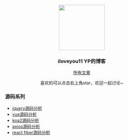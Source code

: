 <p align="center">
  <img width="150" height="150" src="https://avatars.githubusercontent.com/u/33858710?v=4"/>
</p>

<h3 align="center">iloveyou11 YP的博客</h3>

<p align="center"><a href="https://github.com/iloveyou11/Blog/issues">所有文章</a></p>
<p align="center">喜欢的可以点击右上角star，欢迎一起讨论~</p>

<h3>源码系列</h3>
<ul>
  <li><a href="https://github.com/iloveyou11/learning-blog/issues/1" target="_blank">jquery源码分析</a></li>
  <li><a href="https://github.com/iloveyou11/learning-blog/issues/2" target="_blank">vue源码分析</a></li>
  <li><a href="https://github.com/iloveyou11/learning-blog/issues/3" target="_blank">koa2源码分析</a></li>
  <li><a href="https://github.com/iloveyou11/learning-blog/issues/4" target="_blank">axios源码分析</a></li>
  <li><a href="https://github.com/iloveyou11/learning-blog/issues/5" target="_blank">react fiber源码分析</a></li>
</ul>
